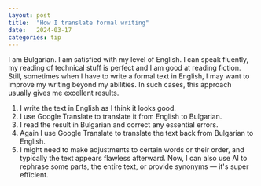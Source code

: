 ```yaml
---
layout: post
title:  "How I translate formal writing"
date:   2024-03-17
categories: tip
---
```

I am Bulgarian. I am satisfied with my level of English. I can speak fluently, my reading of technical stuff is perfect and I am good at reading fiction. Still, sometimes when I have to write a formal text in English, I may want to improve my writing beyond my abilities. In such cases, this approach usually gives me excellent results.

1. I write the text in English as I think it looks good.
2. I use Google Translate to translate it from English to Bulgarian.
3. I read the result in Bulgarian and correct any essential errors.
4. Again I use Google Translate to translate the text back from Bulgarian to English.
5. I might need to make adjustments to certain words or their order, and typically the text appears flawless afterward. Now, I can also use AI to rephrase some parts, the entire text, or provide synonyms — it's super efficient.
